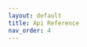 ```yaml
---
layout: default
title: Api Reference
nav_order: 4
---
```

<script>
    window.location.href = "./v3/index.html";
</script>